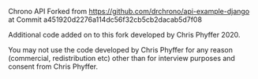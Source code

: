 Chrono API Forked from https://github.com/drchrono/api-example-django at Commit
a451920d2276a114dc56f32cb5cb2dacab5d7f08

Additional code added on to this fork developed by Chris Phyffer 2020. 

You may not use the code developed by Chris Phyffer for any reason (commercial, redistribution etc) other
than for interview purposes and consent from Chris Phyffer.
